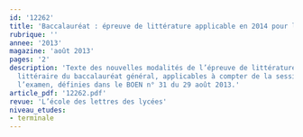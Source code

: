 ```yaml
---
id: '12262'
title: 'Baccalauréat : épreuve de littérature applicable en 2014 pour la série L'
rubrique: ''
annee: '2013'
magazine: 'août 2013'
pages: '2'
description: 'Texte des nouvelles modalités de l’épreuve de littérature de la série
  littéraire du baccalauréat général, applicables à compter de la session 2014 de
  l’examen, définies dans le BOEN n° 31 du 29 août 2013.'
article_pdf: '12262.pdf'
revue: 'L’école des lettres des lycées'
niveau_etudes:
- terminale
---
```

